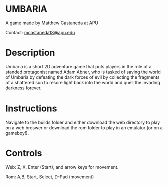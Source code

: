 # UMBARIA
A game made by Matthew Castaneda at APU

Contact: mcastaneda18@apu.edu

# Description
Umbaria is a short 2D adventure game that puts players in the role of a standed protagonist named Adam Abner, who is tasked of saving the world of Umbaria by defeating the dark forces of evil by collecting the fragments of a shattered sun to resore light back into the world and quell the invading darkness forever.

# Instructions
Navigate to the builds folder and either download the web directory to play on a web broswer or download the rom folder to play in an emulator (or on a gameboy!).

# Controls 
Web: Z, X, Enter (Start), and arrow keys for movement.

Rom: A,B, Start, Select, D-Pad (movement)

